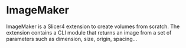 ImageMaker
==========

ImageMaker is a Slicer4 extension to create volumes from scratch.
The extension contains a CLI module that returns an image from a set of parameters such as dimension, size, origin, spacing...
